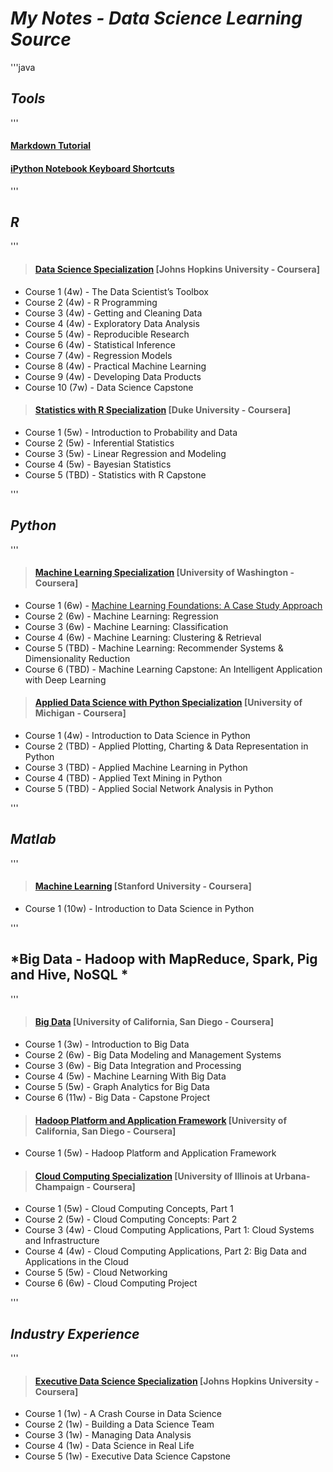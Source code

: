 # *My Notes - Data Science Learning Source*

'''java
## *Tools*
'''
#### [Markdown Tutorial](http://eherrera.net/markdowntutorial/)
#### [iPython Notebook Keyboard Shortcuts](http://johnlaudun.org/20131228-ipython-notebook-keyboard-shortcuts/)

'''
## *R*
'''
>#### [Data Science Specialization](https://www.coursera.org/specializations/jhu-data-science) [Johns Hopkins University - Coursera]
* Course 1 (4w) - The Data Scientist’s Toolbox
* Course 2 (4w) - R Programming
* Course 3 (4w) - Getting and Cleaning Data
* Course 4 (4w) - Exploratory Data Analysis
* Course 5 (4w) - Reproducible Research
* Course 6 (4w) - Statistical Inference
* Course 7 (4w) - Regression Models
* Course 8 (4w) - Practical Machine Learning
* Course 9 (4w) - Developing Data Products
* Course 10 (7w) - Data Science Capstone

>#### [Statistics with R Specialization](https://www.coursera.org/specializations/statistics) [Duke University - Coursera]
* Course 1 (5w) - Introduction to Probability and Data
* Course 2 (5w) - Inferential Statistics
* Course 3 (5w) - Linear Regression and Modeling
* Course 4 (5w) - Bayesian Statistics
* Course 5 (TBD) - Statistics with R Capstone

'''
## *Python*
'''
>#### [Machine Learning Specialization](https://www.coursera.org/specializations/machine-learning) [University of Washington - Coursera] 
* Course 1 (6w) - [Machine Learning Foundations: A Case Study Approach](https://www.coursera.org/learn/ml-foundations)
* Course 2 (6w) - Machine Learning: Regression
* Course 3 (6w) - Machine Learning: Classification
* Course 4 (6w) - Machine Learning: Clustering & Retrieval
* Course 5 (TBD) - Machine Learning: Recommender Systems & Dimensionality Reduction
* Course 6 (TBD) - Machine Learning Capstone: An Intelligent Application with Deep Learning

>#### [Applied Data Science with Python Specialization](https://www.coursera.org/specializations/data-science-python) [University of Michigan - Coursera]
* Course 1 (4w) - Introduction to Data Science in Python
* Course 2 (TBD) - Applied Plotting, Charting & Data Representation in Python
* Course 3 (TBD) - Applied Machine Learning in Python
* Course 4 (TBD) - Applied Text Mining in Python
* Course 5 (TBD) - Applied Social Network Analysis in Python

'''
## *Matlab* 
'''
>#### [Machine Learning](https://www.coursera.org/learn/machine-learning) [Stanford University - Coursera]
* Course 1 (10w) - Introduction to Data Science in Python

'''
## *Big Data - Hadoop with MapReduce, Spark, Pig and Hive, NoSQL *
'''
>#### [Big Data](https://www.coursera.org/specializations/executive-data-science) [University of California, San Diego - Coursera]
* Course 1 (3w) - Introduction to Big Data
* Course 2 (6w) - Big Data Modeling and Management Systems
* Course 3 (6w) - Big Data Integration and Processing
* Course 4 (5w) - Machine Learning With Big Data
* Course 5 (5w) - Graph Analytics for Big Data
* Course 6 (11w) - Big Data - Capstone Project

>#### [Hadoop Platform and Application Framework](https://www.coursera.org/learn/hadoop) [University of California, San Diego - Coursera]
* Course 1 (5w) - Hadoop Platform and Application Framework

>#### [Cloud Computing Specialization](https://www.coursera.org/specializations/cloud-computing) [University of Illinois at Urbana-Champaign - Coursera]
* Course 1 (5w) - Cloud Computing Concepts, Part 1
* Course 2 (5w) - Cloud Computing Concepts: Part 2
* Course 3 (4w) - Cloud Computing Applications, Part 1: Cloud Systems and Infrastructure
* Course 4 (4w) - Cloud Computing Applications, Part 2: Big Data and Applications in the Cloud
* Course 5 (5w) - Cloud Networking
* Course 6 (6w) - Cloud Computing Project



'''
## *Industry Experience*
'''
>#### [Executive Data Science Specialization](https://www.coursera.org/specializations/executive-data-science) [Johns Hopkins University - Coursera]
* Course 1 (1w) - A Crash Course in Data Science
* Course 2 (1w) - Building a Data Science Team
* Course 3 (1w) - Managing Data Analysis
* Course 4 (1w) - Data Science in Real Life
* Course 5 (1w) - Executive Data Science Capstone
